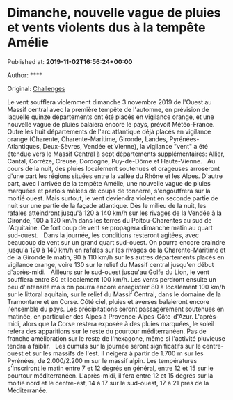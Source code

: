 
# Dimanche, nouvelle vague de pluies et vents violents dus à la tempête Amélie

Published at: **2019-11-02T16:56:24+00:00**

Author: ****

Original: [Challenges](https://www.challenges.fr/france/dimanche-nouvelle-vague-de-pluies-et-vents-violents-dus-a-la-tempete-amelie_682876)

Le vent soufflera violemment dimanche 3 novembre 2019 de l'Ouest au Massif central avec la première tempête de l'automne, en prévision de laquelle quinze départements ont été placés en vigilance orange, et une nouvelle vague de pluies balaiera encore le pays, prévoit Météo-France.   Outre les huit départements de l'arc atlantique déjà placés en vigilance orange (Charente, Charente-Maritime, Gironde, Landes, Pyrénées-Atlantiques, Deux-Sèvres, Vendée et Vienne), la vigilance "vent" a été étendue vers le Massif Central à sept départements supplémentaires: Allier, Cantal, Corrèze, Creuse, Dordogne, Puy-de-Dôme et Haute-Vienne.   Au cours de la nuit, des pluies localement soutenues et orageuses arroseront d'une part les régions situées entre la vallée du Rhône et les Alpes. D'autre part, avec l'arrivée de la tempête Amélie, une nouvelle vague de pluies marquées et parfois mêlées de coups de tonnerre, s'engouffrera sur la moitié ouest. Mais surtout, le vent deviendra violent en seconde partie de nuit sur une partie de la façade atlantique. Dès le milieu de la nuit, les rafales atteindront jusqu'à 120 à 140 km/h sur les rivages de la Vendée à la Gironde, 100 à 120 km/h dans les terres du Poitou-Charentes au sud de l'Aquitaine. Ce fort coup de vent se propagera dimanche matin au quart sud-ouest.   Dans la journée, les conditions resteront agitées, avec beaucoup de vent sur un grand quart sud-ouest. On pourra encore craindre jusqu'à 120 à 140 km/h en rafales sur les rivages de la Charente-Maritime et de la Gironde le matin, 90 à 110 km/h sur les autres départements placés en vigilance orange, voire 130 sur le relief du Massif central jusqu'en début d'après-midi.   Ailleurs sur le sud-ouest jusqu'au Golfe du Lion, le vent soufflera entre 80 et localement 100 km/h. Les vents perdront ensuite un peu d'intensité mais on pourra encore enregistrer 80 à localement 100 km/h sur le littoral aquitain, sur le relief du Massif Central, dans le domaine de la Tramontane et en Corse. Côté ciel, pluies et averses balaieront encore l'ensemble du pays. Les précipitations seront passagèrement soutenues en matinée, en particulier des Alpes à Provence-Alpes-Côte-d'Azur. L'après-midi, alors que la Corse restera exposée à des pluies marquées, le soleil refera des apparitions sur le reste du pourtour méditerranéen. Pas de franche amélioration sur le reste de l'hexagone, même si l'activité pluvieuse tendra à faiblir.   Les cumuls sur la journée seront significatifs sur le centre-ouest et sur les massifs de l'est. Il neigera à partir de 1.700 m sur les Pyrénées, de 2.000/2.200 m sur le massif alpin. Les températures s'inscriront le matin entre 7 et 12 degrés en général, entre 12 et 15 sur le pourtour méditerranéen. L'après-midi, il fera entre 12 et 15 degrés sur la moitié nord et le centre-est, 14 à 17 sur le sud-ouest, 17 à 21 près de la Méditerranée.

